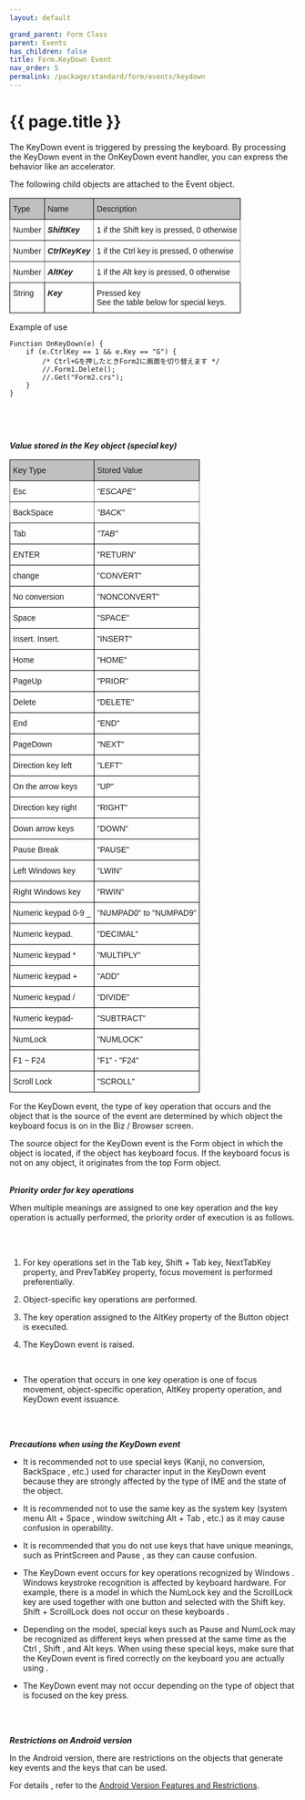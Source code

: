 ```yaml
---
layout: default

grand_parent: Form Class
parent: Events
has_children: false
title: Form.KeyDown Event
nav_order: 5
permalink: /package/standard/form/events/keydown
---
```

# {{ page.title }}


The KeyDown event is triggered by pressing the keyboard. By processing the KeyDown event in the OnKeyDown event handler, you can express the behavior like an accelerator.

 

The following child objects are attached to the Event object.

<style type="text/css">
.tg  {border-collapse:collapse;border-spacing:0;}
.tg td{border-color:black;border-style:solid;border-width:1px;font-family:Arial, sans-serif;font-size:14px;
  overflow:hidden;padding:10px 5px;word-break:normal;}
.tg th{border-color:black;border-style:solid;border-width:1px;font-family:Arial, sans-serif;font-size:14px;
  font-weight:normal;overflow:hidden;padding:10px 5px;word-break:normal;}
.tg .tg-4erg{border-color:inherit;font-style:italic;font-weight:bold;text-align:left;vertical-align:top}
.tg .tg-f7v4{background-color:#c0c0c0;border-color:#000000;text-align:left;vertical-align:top}
.tg .tg-0pky{border-color:inherit;text-align:left;vertical-align:top}
.tg .tg-0lax{text-align:left;vertical-align:top}
.tg .tg-6t3r{font-style:italic;font-weight:bold;text-align:left;vertical-align:top}
</style>
<table class="tg">
<thead>
  <tr>
    <th class="tg-f7v4">Type</th>
    <th class="tg-f7v4">Name</th>
    <th class="tg-f7v4">Description</th>
  </tr>
</thead>
<tbody>
  <tr>
    <td class="tg-0pky">Number</td>
    <td class="tg-4erg">ShiftKey</td>
    <td class="tg-0pky">1 if the Shift key is pressed, 0 otherwise</td>
  </tr>
  <tr>
    <td class="tg-0pky">Number</td>
    <td class="tg-4erg">CtrlKeyKey</td>
    <td class="tg-0pky">1 if the Ctrl key is pressed, 0 otherwise</td>
  </tr>
  <tr>
    <td class="tg-0pky">Number</td>
    <td class="tg-4erg">AltKey</td>
    <td class="tg-0pky">1 if the Alt key is pressed, 0 otherwise</td>
  </tr>
  <tr>
    <td class="tg-0lax">String</td>
    <td class="tg-6t3r">Key</td>
    <td class="tg-0lax">Pressed key<br>See the table below for special keys.</td>
  </tr>
</tbody>
</table>

Example of use
```
Function OnKeyDown(e) {
    if (e.CtrlKey == 1 && e.Key == "G") {
        /* Ctrl+Gを押したときForm2に画面を切り替えます */
        //.Form1.Delete();
        //.Get("Form2.crs");
    }
}
 
 ```

 <br><br>

***Value stored in the Key object (special key)***


<style type="text/css">
.tg  {border-collapse:collapse;border-spacing:0;}
.tg td{border-color:black;border-style:solid;border-width:1px;font-family:Arial, sans-serif;font-size:14px;
  overflow:hidden;padding:10px 5px;word-break:normal;}
.tg th{border-color:black;border-style:solid;border-width:1px;font-family:Arial, sans-serif;font-size:14px;
  font-weight:normal;overflow:hidden;padding:10px 5px;word-break:normal;}
.tg .tg-f7v4{background-color:#c0c0c0;border-color:#000000;text-align:left;vertical-align:top}
.tg .tg-0pky{border-color:inherit;text-align:left;vertical-align:top}
.tg .tg-f8tv{border-color:inherit;font-style:italic;text-align:left;vertical-align:top}
.tg .tg-0lax{text-align:left;vertical-align:top}
.tg .tg-8zwo{font-style:italic;text-align:left;vertical-align:top}
</style>
<table class="tg">
<thead>
  <tr>
    <th class="tg-f7v4">Key Type</th>
    <th class="tg-f7v4">Stored Value</th>
  </tr>
</thead>
<tbody>
  <tr>
    <td class="tg-0pky">Esc</td>
    <td class="tg-f8tv">"ESCAPE"</td>
  </tr>
  <tr>
    <td class="tg-0pky">BackSpace</td>
    <td class="tg-f8tv">"BACK"</td>
  </tr>
  <tr>
    <td class="tg-0lax">Tab</td>
    <td class="tg-8zwo">"TAB"</td>
  </tr>
  <tr>
    <td class="tg-0lax">ENTER</td>
    <td class="tg-0lax">"RETURN"</td>
  </tr>
  <tr>
    <td class="tg-0lax">change</td>
    <td class="tg-0lax">"CONVERT"</td>
  </tr>
  <tr>
    <td class="tg-0lax">No conversion</td>
    <td class="tg-0lax">"NONCONVERT"</td>
  </tr>
  <tr>
    <td class="tg-0lax">Space</td>
    <td class="tg-0lax">"SPACE"</td>
  </tr>
  <tr>
    <td class="tg-0lax">Insert. Insert.</td>
    <td class="tg-0lax">"INSERT"</td>
  </tr>
  <tr>
    <td class="tg-0lax">Home</td>
    <td class="tg-0lax">"HOME"</td>
  </tr>
  <tr>
    <td class="tg-0lax">PageUp</td>
    <td class="tg-0lax">"PRIOR"</td>
  </tr>
  <tr>
    <td class="tg-0lax">Delete</td>
    <td class="tg-0lax">"DELETE"</td>
  </tr>
  <tr>
    <td class="tg-0lax">End</td>
    <td class="tg-0lax">"END"</td>
  </tr>
  <tr>
    <td class="tg-0lax">PageDown</td>
    <td class="tg-0lax">"NEXT"</td>
  </tr>
  <tr>
    <td class="tg-0lax">Direction key left</td>
    <td class="tg-0lax">"LEFT"</td>
  </tr>
  <tr>
    <td class="tg-0lax">On the arrow keys</td>
    <td class="tg-0lax">"UP"</td>
  </tr>
  <tr>
    <td class="tg-0lax">Direction key right</td>
    <td class="tg-0lax">"RIGHT"</td>
  </tr>
  <tr>
    <td class="tg-0lax">Down arrow keys</td>
    <td class="tg-0lax">"DOWN"</td>
  </tr>
  <tr>
    <td class="tg-0lax">Pause Break</td>
    <td class="tg-0lax">"PAUSE"</td>
  </tr>
  <tr>
    <td class="tg-0lax">Left Windows key</td>
    <td class="tg-0lax">"LWIN"</td>
  </tr>
  <tr>
    <td class="tg-0lax">Right Windows key</td>
    <td class="tg-0lax">"RWIN"</td>
  </tr>
  <tr>
    <td class="tg-0lax">Numeric keypad 0-9 _</td>
    <td class="tg-0lax">"NUMPAD0" to "NUMPAD9"</td>
  </tr>
  <tr>
    <td class="tg-0lax">Numeric keypad.</td>
    <td class="tg-0lax">"DECIMAL"</td>
  </tr>
  <tr>
    <td class="tg-0lax">Numeric keypad *</td>
    <td class="tg-0lax">"MULTIPLY"</td>
  </tr>
  <tr>
    <td class="tg-0lax">Numeric keypad +</td>
    <td class="tg-0lax">"ADD"</td>
  </tr>
  <tr>
    <td class="tg-0lax">Numeric keypad /</td>
    <td class="tg-0lax">"DIVIDE"</td>
  </tr>
  <tr>
    <td class="tg-0lax">Numeric keypad-</td>
    <td class="tg-0lax">"SUBTRACT"</td>
  </tr>
  <tr>
    <td class="tg-0lax">NumLock</td>
    <td class="tg-0lax">"NUMLOCK"</td>
  </tr>
  <tr>
    <td class="tg-0lax">F1 ~ F24</td>
    <td class="tg-0lax">"F1" - "F24"</td>
  </tr>
  <tr>
    <td class="tg-0lax">Scroll Lock</td>
    <td class="tg-0lax">"SCROLL"</td>
  </tr>
</tbody>
</table>
For the KeyDown event, the type of key operation that occurs and the object that is the source of the event are determined by which object the keyboard focus is on in the Biz / Browser screen.

 

The source object for the KeyDown event is the Form object in which the object is located, if the object has keyboard focus. If the keyboard focus is not on any object, it originates from the top Form object.
<br><br>

***Priority order for key operations***

When multiple meanings are assigned to one key operation and the key operation is actually performed, the priority order of execution is as follows.

<br><br>
1. For key operations set in the Tab key, Shift + Tab key, NextTabKey property, and PrevTabKey property, focus movement is performed preferentially.

2. Object-specific key operations are performed.

3. The key operation assigned to the AltKey property of the Button object is executed.

4. The KeyDown event is raised.

<br>

* The operation that occurs in one key operation is one of focus movement, object-specific operation, AltKey property operation, and KeyDown event issuance.

<br><br>

***Precautions when using the KeyDown event***

- It is recommended not to use special keys (Kanji, no conversion, BackSpace , etc.) used for character input in the KeyDown event because they are strongly affected by the type of IME and the state of the object.

 

- It is recommended not to use the same key as the system key (system menu Alt + Space , window switching Alt + Tab , etc.) as it may cause confusion in operability.

 

- It is recommended that you do not use keys that have unique meanings, such as PrintScreen and Pause , as they can cause confusion.

 

- The KeyDown event occurs for key operations recognized by Windows . Windows keystroke recognition is affected by keyboard hardware. For example, there is a model in which the NumLock key and the ScrollLock key are used together with one button and selected with the Shift key. Shift + ScrollLock does not occur on these keyboards .

 

- Depending on the model, special keys such as Pause and NumLock may be recognized as different keys when pressed at the same time as the Ctrl , Shift , and Alt keys. When using these special keys, make sure that the KeyDown event is fired correctly on the keyboard you are actually using .

 

- The KeyDown event may not occur depending on the type of object that is focused on the key press.

<br><br>

***Restrictions on Android version***


In the Android version, there are restrictions on the objects that generate key events and the keys that can be used.

For details , refer to the <a href="/bizBrowserV/2/2-5/">Android Version Features and Restrictions</a>.














